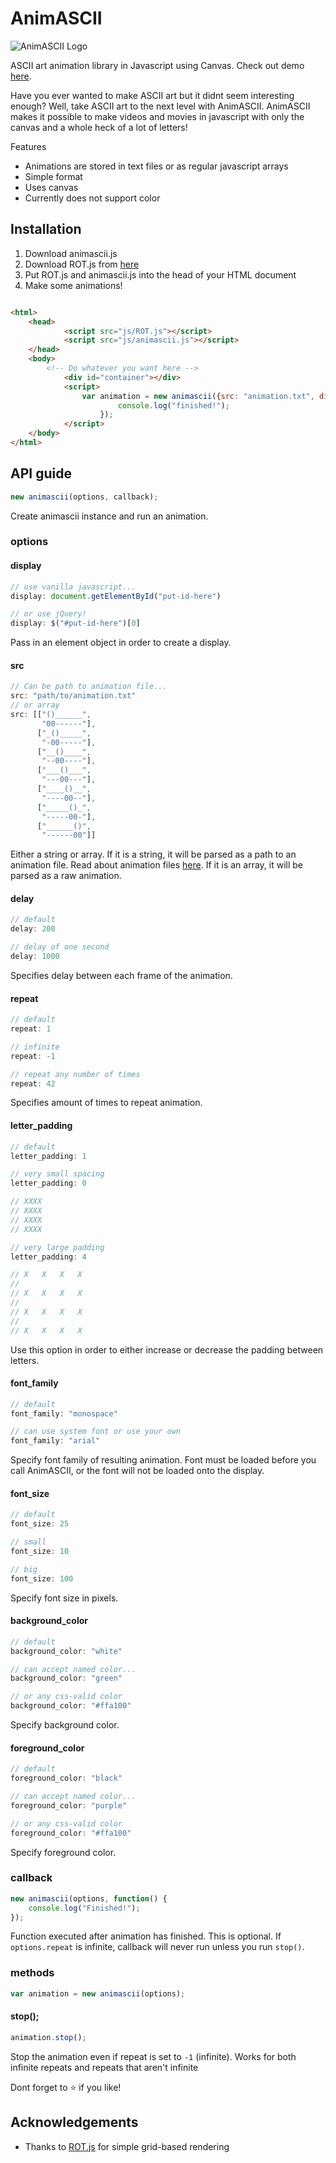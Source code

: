 # AnimASCII

![AnimASCII Logo](http://www.thegreatrambler.com/images/code-stuff/AnimASCII.gif)

ASCII art animation library in Javascript using Canvas. Check out demo [here](http://thegreatrambler.com/code-demos/animascii/animasciidemo.html).

Have you ever wanted to make ASCII art but it didnt seem interesting enough? Well, take ASCII art to the next level with AnimASCII. AnimASCII makes it possible to make videos and movies in javascript with only the canvas and a whole heck of a lot of letters!

Features

 * Animations are stored in text files or as regular javascript arrays
 * Simple format
 * Uses canvas
 * Currently does not support color

## Installation

1. Download animascii.js
2. Download ROT.js from [here](https://github.com/ondras/rot.js/)
2. Put ROT.js and animascii.js into the head of your HTML document
3. Make some animations!

```html

<html>
	<head>
    		<script src="js/ROT.js"></script>
        	<script src="js/animascii.js"></script>
	</head>
	<body>
    	<!-- Do whatever you want here -->
        	<div id="container"></div>
        	<script>
        		var animation = new animascii({src: "animation.txt", display: document.getElementById("container")}, function() {
            			console.log("finished!");
            		});
        	</script>
	</body>
</html>

```

## API guide

```javascript
new animascii(options, callback);
```
Create animascii instance and run an animation.

### options

#### display

```javascript
// use vanilla javascript...
display: document.getElementById("put-id-here")

// or use jQuery!
display: $("#put-id-here")[0]
```
Pass in an element object in order to create a display.

#### src

```javascript
// Can be path to animation file...
src: "path/to/animation.txt"
// or array
src: [["()______",
       "00------"],
      ["_()_____",
       "-00-----"],
      ["__()____",
       "--00----"], 
      ["___()___",
       "---00---"],
      ["____()__",
       "----00--"],
      ["_____()_",
       "-----00-"],
      ["______()",
       "------00"]]
```
Either a string or array. If it is a string, it will be parsed as a path to an animation file. Read about animation files [here](animation_file_format.md). If it is an array, it will be parsed as a raw animation.

#### delay

```javascript
// default
delay: 200

// delay of one second
delay: 1000
```
Specifies delay between each frame of the animation.

#### repeat

```javascript
// default
repeat: 1

// infinite
repeat: -1

// repeat any number of times
repeat: 42
```
Specifies amount of times to repeat animation.

#### letter_padding

```javascript
// default
letter_padding: 1

// very small spacing
letter_padding: 0

// XXXX
// XXXX
// XXXX
// XXXX

// very large padding
letter_padding: 4

// X   X   X   X
//
// X   X   X   X
//
// X   X   X   X
//
// X   X   X   X
```
Use this option in order to either increase or decrease the padding between letters.

#### font_family

```javascript
// default
font_family: "monospace"

// can use system font or use your own
font_family: "arial"
```
Specify font family of resulting animation. Font must be loaded before you call AnimASCII, or the font will not be loaded onto the display.

#### font_size

```javascript
// default
font_size: 25

// small
font_size: 10

// big
font_size: 100
```
Specify font size in pixels.

#### background_color

```javascript
// default
background_color: "white"

// can accept named color...
background_color: "green"

// or any css-valid color
background_color: "#ffa100"
```
Specify background color.

#### foreground_color

```javascript
// default
foreground_color: "black"

// can accept named color...
foreground_color: "purple"

// or any css-valid color
foreground_color: "#ffa100"
```
Specify foreground color.

### callback

```javascript
new animascii(options, function() {
	console.log("Finished!");
});
```
Function executed after animation has finished. This is optional. If `options.repeat` is infinite, callback will never run unless you run `stop()`.

### methods

```javascript
var animation = new animascii(options);
```

#### stop();

```javascript
animation.stop();
```

Stop the animation even if repeat is set to `-1` (infinite). Works for both infinite repeats and repeats that aren't infinite

Dont forget to :star: if you like!

## Acknowledgements

 * Thanks to [ROT.js](https://github.com/ondras/rot.js/) for simple grid-based rendering
